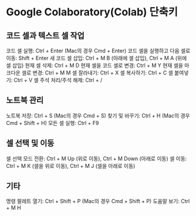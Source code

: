 # Google Colaboratory(Colab) 단축키

## 코드 셀과 텍스트 셀 작업
코드 셀 실행: Ctrl + Enter (Mac의 경우 Cmd + Enter)
코드 셀을 실행하고 다음 셀로 이동: Shift + Enter
새 코드 셀 삽입: Ctrl + M B (아래에 셀 삽입), Ctrl + M A (위에 셀 삽입)
현재 셀 삭제: Ctrl + M D
현재 셀을 코드 셀로 변경: Ctrl + M Y
현재 셀을 마크다운 셀로 변경: Ctrl + M M
셀 잘라내기: Ctrl + X
셀 복사하기: Ctrl + C
셀 붙여넣기: Ctrl + V
셀 주석 처리/주석 해제: Ctrl + /

## 노트북 관리
노트북 저장: Ctrl + S (Mac의 경우 Cmd + S)
찾기 및 바꾸기: Ctrl + H (Mac의 경우 Cmd + Shift + H)
모든 셀 실행: Ctrl + F9

## 셀 선택 및 이동
셀 선택 모드 전환: Ctrl + M Up (위로 이동), Ctrl + M Down (아래로 이동)
셀 이동: Ctrl + M K (셀을 위로 이동), Ctrl + M J (셀을 아래로 이동)

## 기타
명령 팔레트 열기: Ctrl + Shift + P (Mac의 경우 Cmd + Shift + P)
도움말 보기: Ctrl + M H